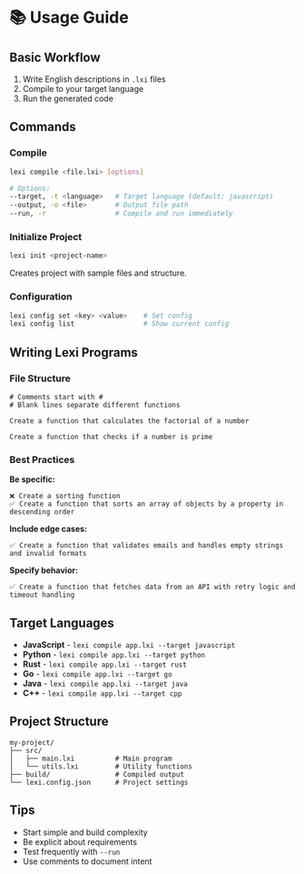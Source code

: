 # 📚 Usage Guide

## Basic Workflow

1. Write English descriptions in `.lxi` files
2. Compile to your target language  
3. Run the generated code

## Commands

### Compile
```bash
lexi compile <file.lxi> [options]

# Options:
--target, -t <language>   # Target language (default: javascript)
--output, -o <file>       # Output file path
--run, -r                 # Compile and run immediately
```

### Initialize Project
```bash
lexi init <project-name>
```

Creates project with sample files and structure.

### Configuration
```bash
lexi config set <key> <value>    # Set config
lexi config list                 # Show current config
```

## Writing Lexi Programs

### File Structure
```
# Comments start with #
# Blank lines separate different functions

Create a function that calculates the factorial of a number

Create a function that checks if a number is prime
```

### Best Practices

**Be specific:**
```
❌ Create a sorting function
✅ Create a function that sorts an array of objects by a property in descending order
```

**Include edge cases:**
```
✅ Create a function that validates emails and handles empty strings and invalid formats
```

**Specify behavior:**
```
✅ Create a function that fetches data from an API with retry logic and timeout handling
```

## Target Languages

- **JavaScript** - `lexi compile app.lxi --target javascript`
- **Python** - `lexi compile app.lxi --target python`
- **Rust** - `lexi compile app.lxi --target rust`
- **Go** - `lexi compile app.lxi --target go`
- **Java** - `lexi compile app.lxi --target java`
- **C++** - `lexi compile app.lxi --target cpp`

## Project Structure

```
my-project/
├── src/
│   ├── main.lxi          # Main program
│   └── utils.lxi         # Utility functions
├── build/                # Compiled output
└── lexi.config.json      # Project settings
```

## Tips

- Start simple and build complexity
- Be explicit about requirements
- Test frequently with `--run`
- Use comments to document intent
